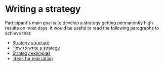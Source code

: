 # Writing a strategy

Participant's main goal is to develop a strategy getting permanently high results on most days.
It would be useful to read the following paragraphs to achieve that:

- [Strategy structure](structure.md)
- [How to write a strategy](strategy_how_to.md)
- [Strategy examples](examples.md)
- [Ideas for realization](ideas.md)
